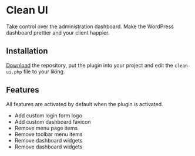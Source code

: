 # Clean UI

Take control over the administration dashboard. Make the WordPress dashboard prettier and your client happier. 

## Installation

[Download](https://github.com/wordplate/clean-ui/archive/main.zip) the repository, put the plugin into your project and edit the `clean-ui.php` file to your liking.

## Features

All features are activated by default when the plugin is activated.

- Add custom login form logo
- Add custom dashboard favicon 
- Remove menu page items
- Remove toolbar menu items
- Remove dashboard widgets
- Remove dashboard widgets
